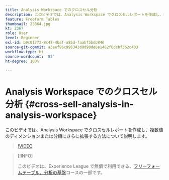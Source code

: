 ```yaml
---
title: Analysis Workspace でのクロスセル分析
description: このビデオでは、Analysis Workspace でクロスセルレポートを作成し、複数値のディメンションまたは分類にさらに拡張する方法について説明します。
feature: Freeform Tables
thumbnail: 25864.jpg
kt: 2367
role: User
level: Beginner
exl-id: b9c01772-8c48-4baf-a85d-faabf5bdb846
source-git-commit: a3aef96c996343d0d90de8e1462f6dcbf362c403
workflow-type: ht
source-wordcount: '85'
ht-degree: 100%

---
```


# Analysis Workspace でのクロスセル分析 {#cross-sell-analysis-in-analysis-workspace}

このビデオでは、Analysis Workspace でクロスセルレポートを作成し、複数値のディメンションまたは分類にさらに拡張する方法について説明します。

>[!VIDEO](https://video.tv.adobe.com/v/25864/?quality=12)

>[!INFO]
>
> このビデオは、Experience League で無償で利用できる、[フリーフォームテーブル、分析の基盤](https://experienceleague.adobe.com/?recommended=Analytics-U-1-2020.3&amp;lang=ja)コースの一部です。
